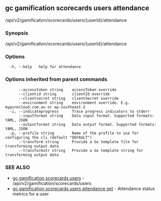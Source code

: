 ## gc gamification scorecards users attendance

/api/v2/gamification/scorecards/users/{userId}/attendance

### Synopsis

/api/v2/gamification/scorecards/users/{userId}/attendance

### Options

```
  -h, --help   help for attendance
```

### Options inherited from parent commands

```
      --accesstoken string    accessToken override
      --clientid string       clientId override
      --clientsecret string   clientSecret override
      --environment string    environment override. E.g. mypurecloud.com.au or ap-southeast-2
  -i, --indicateprogress      Trace progress indicators to stderr
      --inputformat string    Data input format. Supported formats: YAML, JSON
      --outputformat string   Data output format. Supported formats: YAML, JSON
  -p, --profile string        Name of the profile to use for configuring the cli (default "DEFAULT")
      --transform string      Provide a Go template file for transforming output data
      --transformstr string   Provide a Go template string for transforming output data
```

### SEE ALSO

* [gc gamification scorecards users](gc_gamification_scorecards_users.html)	 - /api/v2/gamification/scorecards/users
* [gc gamification scorecards users attendance get](gc_gamification_scorecards_users_attendance_get.html)	 - Attendance status metrics for a user


